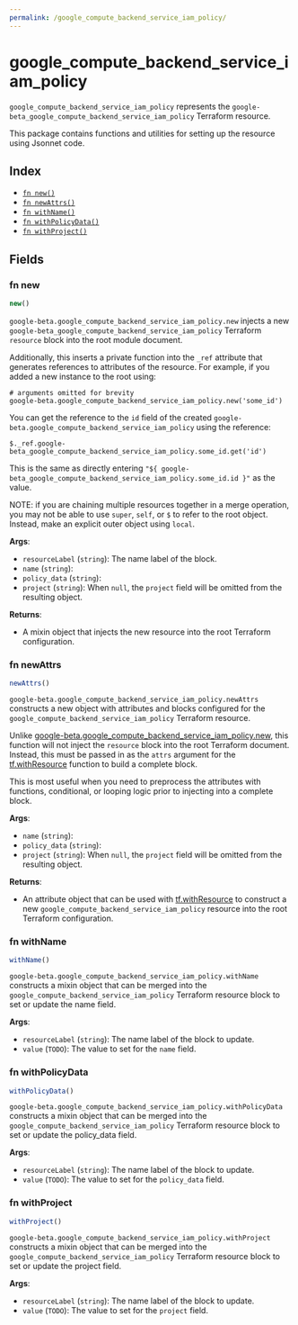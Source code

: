 ```yaml
---
permalink: /google_compute_backend_service_iam_policy/
---
```


# google_compute_backend_service_iam_policy

`google_compute_backend_service_iam_policy` represents the `google-beta_google_compute_backend_service_iam_policy` Terraform resource.



This package contains functions and utilities for setting up the resource using Jsonnet code.


## Index

* [`fn new()`](#fn-new)
* [`fn newAttrs()`](#fn-newattrs)
* [`fn withName()`](#fn-withname)
* [`fn withPolicyData()`](#fn-withpolicydata)
* [`fn withProject()`](#fn-withproject)

## Fields

### fn new

```ts
new()
```


`google-beta.google_compute_backend_service_iam_policy.new` injects a new `google-beta_google_compute_backend_service_iam_policy` Terraform `resource`
block into the root module document.

Additionally, this inserts a private function into the `_ref` attribute that generates references to attributes of the
resource. For example, if you added a new instance to the root using:

    # arguments omitted for brevity
    google-beta.google_compute_backend_service_iam_policy.new('some_id')

You can get the reference to the `id` field of the created `google-beta.google_compute_backend_service_iam_policy` using the reference:

    $._ref.google-beta_google_compute_backend_service_iam_policy.some_id.get('id')

This is the same as directly entering `"${ google-beta_google_compute_backend_service_iam_policy.some_id.id }"` as the value.

NOTE: if you are chaining multiple resources together in a merge operation, you may not be able to use `super`, `self`,
or `$` to refer to the root object. Instead, make an explicit outer object using `local`.

**Args**:
  - `resourceLabel` (`string`): The name label of the block.
  - `name` (`string`): 
  - `policy_data` (`string`): 
  - `project` (`string`):  When `null`, the `project` field will be omitted from the resulting object.

**Returns**:
- A mixin object that injects the new resource into the root Terraform configuration.


### fn newAttrs

```ts
newAttrs()
```


`google-beta.google_compute_backend_service_iam_policy.newAttrs` constructs a new object with attributes and blocks configured for the `google_compute_backend_service_iam_policy`
Terraform resource.

Unlike [google-beta.google_compute_backend_service_iam_policy.new](#fn-googlecomputebackendserviceiampolicynew), this function will not inject the `resource`
block into the root Terraform document. Instead, this must be passed in as the `attrs` argument for the
[tf.withResource](https://github.com/tf-libsonnet/core/tree/main/docs#fn-withresource) function to build a complete block.

This is most useful when you need to preprocess the attributes with functions, conditional, or looping logic prior to
injecting into a complete block.

**Args**:
  - `name` (`string`): 
  - `policy_data` (`string`): 
  - `project` (`string`):  When `null`, the `project` field will be omitted from the resulting object.

**Returns**:
  - An attribute object that can be used with [tf.withResource](https://github.com/tf-libsonnet/core/tree/main/docs#fn-withresource) to construct a new `google_compute_backend_service_iam_policy` resource into the root Terraform configuration.


### fn withName

```ts
withName()
```

`google-beta.google_compute_backend_service_iam_policy.withName` constructs a mixin object that can be merged into the `google_compute_backend_service_iam_policy`
Terraform resource block to set or update the name field.



**Args**:
  - `resourceLabel` (`string`): The name label of the block to update.
  - `value` (`TODO`): The value to set for the `name` field.


### fn withPolicyData

```ts
withPolicyData()
```

`google-beta.google_compute_backend_service_iam_policy.withPolicyData` constructs a mixin object that can be merged into the `google_compute_backend_service_iam_policy`
Terraform resource block to set or update the policy_data field.



**Args**:
  - `resourceLabel` (`string`): The name label of the block to update.
  - `value` (`TODO`): The value to set for the `policy_data` field.


### fn withProject

```ts
withProject()
```

`google-beta.google_compute_backend_service_iam_policy.withProject` constructs a mixin object that can be merged into the `google_compute_backend_service_iam_policy`
Terraform resource block to set or update the project field.



**Args**:
  - `resourceLabel` (`string`): The name label of the block to update.
  - `value` (`TODO`): The value to set for the `project` field.
